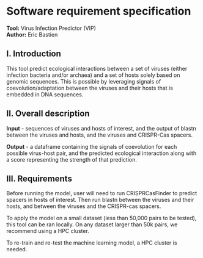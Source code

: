 # Software requirement specification

**Tool:** Virus Infection Predictor (VIP)  
**Author:** Eric Bastien

## I. Introduction

This tool predict ecological interactions between a set of viruses (either infection bacteria and/or archaea) and a set of hosts solely based on genomic sequences. This is possible by leveraging signals of coevolution/adaptation between the viruses and their hosts that is embedded in DNA sequences. 

## II. Overall description

**Input** - sequences of viruses and hosts of interest, and the output of blastn between the viruses and hosts, and the viruses and CRISPR-Cas spacers. 

**Output** - a dataframe containing the signals of coevolution for each possible virus-host pair, and the predicted ecological interaction along with a score representing the strength of that prediction. 

## III. Requirements

Before running the model, user will need to run CRISPRCasFinder to predict spacers in hosts of interest. Then run blastn between the viruses and their hosts, and between the viruses and the CRISPR-cas spacers. 

To apply the model on a small dataset (less than 50,000 pairs to be tested), this tool can be ran locally. On any dataset larger than 50k pairs, we recommend using a HPC cluster. 

To re-train and re-test the machine learning model, a HPC cluster is needed. 


 
